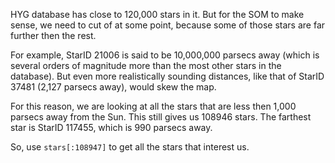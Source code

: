 HYG database has close to 120,000 stars in it. But for the SOM to make sense, we need to cut of at some point, because some of those stars are far further then the rest.

For example, StarID 21006 is said to be 10,000,000 parsecs away (which is several orders of magnitude more than the most other stars in the database). But even more realistically sounding distances, like that of StarID 37481 (2,127 parsecs away), would skew the map.

For this reason, we are looking at all the stars that are less then 1,000 parsecs away from the Sun. This still gives us 108946 stars. The farthest star is StarID 117455, which is 990 parsecs away.

So, use `stars[:108947]` to get all the stars that interest us.